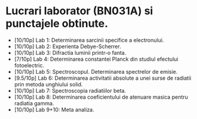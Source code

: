 # Lucrari laborator (BN031A) si punctajele obtinute.
- [10/10p] Lab 1: Determinarea sarcinii specifice a electronului.
- [10/10p] Lab 2: Experienta Debye-Scherrer.
- [10/10p] Lab 3: Difractia luminii printr-o fanta.
- [7/10p] Lab 4: Determinarea constantei Planck din studiul efectului fotoelectric.
- [10/10p] Lab 5: Spectroscopul. Determinarea spectrelor de emisie. 
- [9.5/10p] Lab 6: Determinarea activitatii absolute a unei surse de radiatii prin metoda unghiului solid.
- [10/10p] Lab 7: Spectroscopia radiatiilor beta. 
- [10/10p] Lab 8: Determinarea coeficientului de atenuare masica pentru radiatia gamma.
- [10/10p] Lab 9+10: Meta analiza.

